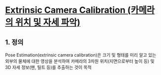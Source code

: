 # [Extrinsic Camera Calibration (카메라의 위치 및 자세 파악)](https://darkpgmr.tistory.com/122?category=460965)

## 1. 정의 

Pose Estimation(extrinsic camera calibration)은 크기 및 형태를 미리 알고 있는 외부의 물체에 대한 영상을 분석하여 카메라의 3차원 위치(지면으로부터 높이 등) 및 3D 자세 정보(팬, 틸트 등)를 추출하는 것이 목적

